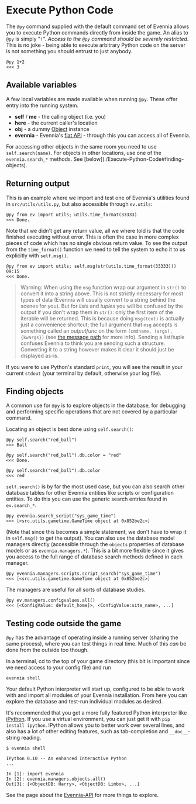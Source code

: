 # Execute Python Code


The `@py` command supplied with the default command set of Evennia allows you to execute Python
commands directly from inside the game.  An alias to `@py` is simply "`!`". *Access to the `@py`
command should be severely restricted*. This is no joke - being able to execute arbitrary Python
code on the server is not something you should entrust to just anybody.

    @py 1+2
    <<< 3

## Available variables

A few local variables are made available when running `@py`. These offer entry into the running
system.

- **self** / **me** - the calling object (i.e. you)
- **here** - the current caller's location
- **obj** - a dummy [Object](./Objects) instance
- **evennia** - Evennia's [flat API](./Evennia-API) - through this you can access all of Evennia.

For accessing other objects in the same room you need to use `self.search(name)`. For objects in
other locations, use one of the `evennia.search_*` methods. See [below](./Execute-Python-Code#finding-
objects).

## Returning output

This is an example where we import and test one of Evennia's utilities found in
`src/utils/utils.py`, but also accessible through `ev.utils`:

    @py from ev import utils; utils.time_format(33333)
    <<< Done.

Note that we didn't get any return value, all we where told is that the code finished executing
without error. This is often the case in more complex pieces of code which has no single obvious
return value.  To see the output from the `time_format()` function we need to tell the system to
echo it to us explicitly with `self.msg()`.

    @py from ev import utils; self.msg(str(utils.time_format(33333)))
    09:15
    <<< Done.

> Warning: When using the `msg` function wrap our argument in `str()` to convert it into a string
above. This is not strictly necessary for most types of data (Evennia will usually convert to a
string behind the scenes for you). But for *lists* and *tuples* you will be confused by the output
if you don't wrap them in `str()`: only the first item of the iterable will be returned. This is
because doing `msg(text)` is actually just a convenience shortcut; the full argument that `msg`
accepts is something called an *outputfunc* on the form `(cmdname, (args), {kwargs})` (see [the
message path](Messagepath) for more info). Sending a list/tuple confuses Evennia to think you are
sending such a structure. Converting it to a string however makes it clear it should just be
displayed as-is.

If you were to use Python's standard `print`, you will see the result in your current `stdout` (your
terminal by default, otherwise your log file).

## Finding objects

A common use for `@py` is to explore objects in the database, for debugging and performing specific
operations that are not covered by a particular command.

Locating an object is best done using `self.search()`:

    @py self.search("red_ball")
    <<< Ball
    
    @py self.search("red_ball").db.color = "red"
    <<< Done.
    
    @py self.search("red_ball").db.color
    <<< red

`self.search()` is by far the most used case, but you can also search other database tables for
other Evennia entities like scripts or configuration entities. To do this you can use the generic
search entries found in `ev.search_*`.

    @py evennia.search_script("sys_game_time")
    <<< [<src.utils.gametime.GameTime object at 0x852be2c>]

(Note that since this becomes a simple statement, we don't have to wrap it in `self.msg()` to get
the output). You can also use the database model managers directly (accessible through the `objects`
properties of database models or as `evennia.managers.*`). This is a bit more flexible since it
gives you access to the full range of database search methods defined in each manager.

    @py evennia.managers.scripts.script_search("sys_game_time")
    <<< [<src.utils.gametime.GameTime object at 0x852be2c>]

The managers are useful for all sorts of database studies.

    @py ev.managers.configvalues.all()
    <<< [<ConfigValue: default_home]>, <ConfigValue:site_name>, ...]

## Testing code outside the game

`@py` has the advantage of operating inside a running server (sharing the same process), where you
can test things in real time. Much of this *can* be done from the outside too though.

In a terminal, cd to the top of your game directory (this bit is important since we need access to
your config file) and run

    evennia shell

Your default Python interpreter will start up, configured to be able to work with and import all
modules of your Evennia installation. From here you can explore the database and test-run individual
modules as desired.

It's recommended that you get a more fully featured Python interpreter like
[iPython](http://ipython.scipy.org/moin/). If you use a virtual environment, you can just get it
with `pip install ipython`. IPython allows you to better work over several lines, and also has a lot
of other editing features, such as tab-completion and `__doc__`-string reading.

    $ evennia shell
    
    IPython 0.10 -- An enhanced Interactive Python
    ...
    
    In [1]: import evennia
    In [2]: evennia.managers.objects.all()
    Out[3]: [<ObjectDB: Harry>, <ObjectDB: Limbo>, ...]

See the page about the [Evennia-API](./Evennia-API) for more things to explore.
